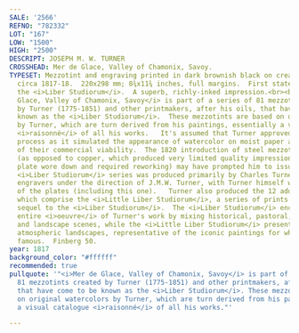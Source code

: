 ```yaml
---
SALE: '2566'
REFNO: "782332"
LOT: "167"
LOW: "1500"
HIGH: "2500"
DESCRIPT: JOSEPH M. W. TURNER
CROSSHEAD: Mer de Glace, Valley of Chamonix, Savoy.
TYPESET: Mezzotint and engraving printed in dark brownish black on cream laid paper,
  circa 1817-18.  220x298 mm; 8¾x11¾ inches, full margins.  First state (of 6).  From
  the <i>Liber Studiorum</i>.  A superb, richly-inked impression.<br><br><i>Mer de
  Glace, Valley of Chamonix, Savoy</i> is part of a series of 81 mezzotints created
  by Turner (1775-1851) and other printmakers, after his oils, that have come to be
  known as the <i>Liber Studiorum</i>.  These mezzotints are based on original watercolors
  by Turner, which are turn derived from his paintings, essentially a visual catalogue
  <i>raisonné</i> of all his works.   It's assumed that Turner approved of the mezzotint
  process as it simulated the appearance of watercolor on moist paper and, in recognition
  of their commercial viability.  The 1820 introduction of steel mezzotint plates
  (as opposed to copper, which produced very limited quality impressions before the
  plate wore down and required reworking) may have prompted him to issue these prints.<br><br>The
  <i>Liber Studiorum</i> series was produced primarily by Charles Turner and other
  engravers under the direction of J.M.W. Turner, with Turner himself working on 11
  of the plates (including this one).   Turner also produced the 12 additional plates
  which comprise the <i>Little Liber Studiorum</i>, a series of prints that was a
  sequel to the <i>Liber Studiorum</i>.  The <i>Liber Studiorum</i> encompassed the
  entire <i>oeuvre</i> of Turner's work by mixing historical, pastoral, architectural
  and landscape scenes, while the <i>Little Liber Studiorum</i> presents ethereal
  atmospheric landscapes, representative of the iconic paintings for which he is now
  famous.  Finberg 50.
year: 1817
background_color: "#ffffff"
recommended: true
pullquote: '"<i>Mer de Glace, Valley of Chamonix, Savoy</i> is part of a series of
  81 mezzotints created by Turner (1775-1851) and other printmakers, after his oils,
  that have come to be known as the <i>Liber Studiorum</i>. These mezzotints are based
  on original watercolors by Turner, which are turn derived from his paintings, essentially
  a visual catalogue <i>raisonné</i> of all his works."'

---
```

